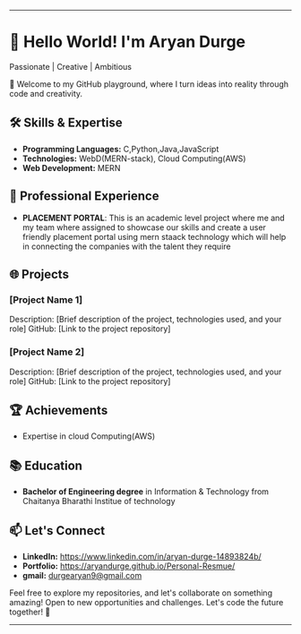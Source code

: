 
---

# 👋 Hello World! I'm Aryan Durge

Passionate | Creative | Ambitious

🚀 Welcome to my GitHub playground, where I turn ideas into reality through code and creativity.

## 🛠️ Skills & Expertise

- **Programming Languages:** C,Python,Java,JavaScript
- **Technologies:** WebD(MERN-stack), Cloud Computing(AWS)
- **Web Development:** MERN

## 💼 Professional Experience

- **PLACEMENT PORTAL**: This is an academic level project where me and my team where assigned to showcase our skills and create a user friendly placement portal using mern staack technology which will help in connecting the companies with the talent they require


## 🌐 Projects

### [Project Name 1]
Description: [Brief description of the project, technologies used, and your role]
GitHub: [Link to the project repository]

### [Project Name 2]
Description: [Brief description of the project, technologies used, and your role]
GitHub: [Link to the project repository]

## 🏆 Achievements

- Expertise in cloud Computing(AWS)

## 📚 Education

- **Bachelor of Engineering degree** in Information & Technology from Chaitanya Bharathi Institue of technology

## 📫 Let's Connect

- **LinkedIn:** https://www.linkedin.com/in/aryan-durge-14893824b/
- **Portfolio:** https://aryandurge.github.io/Personal-Resmue/
- **gmail:** durgearyan9@gmail.com

Feel free to explore my repositories, and let's collaborate on something amazing! Open to new opportunities and challenges. Let's code the future together! 🚀

---
